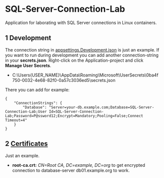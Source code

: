 # SQL-Server-Connection-Lab

Application for laborating with SQL Server connections in Linux containers.

## 1 Development

The connection string in [appsettings.Development.json](/Source/Application/appsettings.Development.json#L4) is just an example. If you want to run during development you can add another connection-string in your **secrets.json**. Right-click on the Application-project and click **Manage User Secrets**.

- C:\Users\{USER_NAME}\AppData\Roaming\Microsoft\UserSecrets\0ba4f750-0032-4e68-82f0-0a57c3036ed5\secrets.json

There you can add for example:

	{
		"ConnectionStrings": {
			"Database": "Server=your-db.example.com;Database=SQL-Server-Connection-Lab;User Id=SQL-Server-Connection-Lab;Password=P@ssword12;Encrypt=Mandatory;Pooling=False;Connect Timeout=4"
		}
	}

## 2 [Certificates](/Certificates)

Just an example.

- **root-ca.crt:** *CN=Root CA, DC=example, DC=org* to get encrypted connection to database-server db01.example.org to work.